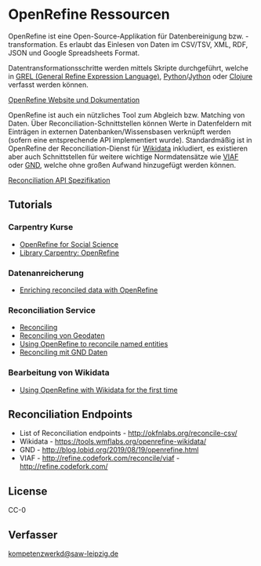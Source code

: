 # OpenRefine Ressourcen

OpenRefine ist eine Open-Source-Applikation für Datenbereinigung bzw. -transformation. Es erlaubt das Einlesen  von Daten im CSV/TSV, XML, RDF, JSON und Google Spreadsheets Format. 

Datentransformationsschritte werden mittels Skripte durchgeführt, welche in [GREL (General Refine Expression Language)](https://github.com/OpenRefine/OpenRefine/wiki/General-Refine-Expression-Language), [Python](https://www.python.org/)/[Jython](https://www.jython.org/) oder [Clojure](https://clojure.org/) verfasst werden können.  

[OpenRefine Website und Dokumentation](https://openrefine.org/)

OpenRefine ist auch ein nützliches Tool zum Abgleich bzw. Matching von Daten. Über Reconciliation-Schnittstellen können Werte in Datenfeldern mit Einträgen in externen Datenbanken/Wissensbasen verknüpft werden (sofern eine entsprechende API implementiert wurde). Standardmäßig ist in OpenRefine der Reconciliation-Dienst für [Wikidata](https://www.wikidata.org/wiki/Wikidata:Main_Page) inkludiert, es existieren aber auch Schnittstellen für weitere wichtige Normdatensätze wie [VIAF](http://viaf.org/) oder [GND](https://www.dnb.de/EN/Professionell/Standardisierung/GND/gnd_node.html), welche ohne großen Aufwand hinzugefügt werden können. 

[Reconciliation API Spezifikation](https://reconciliation-api.github.io/specs/0.1/)



## Tutorials

### Carpentry Kurse
* [OpenRefine for Social Science](https://datacarpentry.org/openrefine-socialsci/)
* [Library Carpentry: OpenRefine](https://librarycarpentry.org/lc-open-refine/)

### Datenanreicherung
 * [Enriching reconciled data with OpenRefine](https://medium.com/the-bytegeist-blog/enriching-reconciled-data-with-openrefine-89b885dcadbb)
 

### Reconciliation Service 
* [Reconciling](https://histhub.ch/reconciling/)
* [Reconciling von Geodaten](https://histhub.ch/usecase-reconciling-von-geodaten/)
* [Using OpenRefine to reconcile named entities](https://mnylc.org/fellows/2017/03/17/using-openrefine-to-reconcile-name-entities/)
* [Reconciling mit GND Daten](http://blog.lobid.org/2018/08/27/openrefine.html)

### Bearbeitung von Wikidata
* [Using OpenRefine with Wikidata for the first time](https://addshore.com/2020/07/using-openrefine-with-wikidata-for-the-first-time/)

## Reconciliation Endpoints

* List of Reconciliation endpoints - http://okfnlabs.org/reconcile-csv/
* Wikidata - https://tools.wmflabs.org/openrefine-wikidata/
* GND - http://blog.lobid.org/2019/08/19/openrefine.html
* VIAF - http://refine.codefork.com/reconcile/viaf - http://refine.codefork.com/



## License

CC-0

## Verfasser

[kompetenzwerkd@saw-leipzig.de](kompetenzwerkd@saw-leipzig.de)
